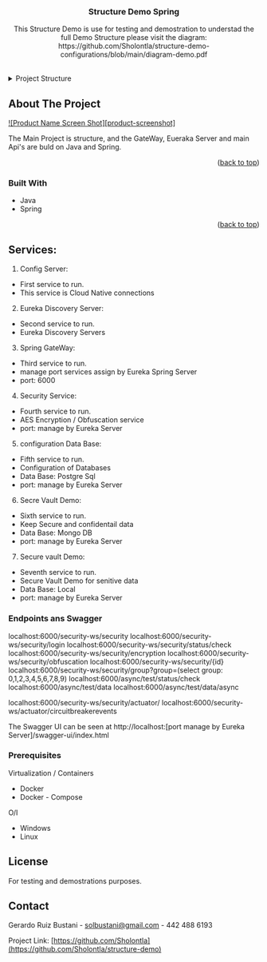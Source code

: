 <div id="top"></div>

<!-- Structure Demo Spring -->
<br />
<div align="center">
  <a href="https://github.com/Sholontla">
  </a>

<h3 align="center">Structure Demo Spring</h3>

  <p align="center">
   This Structure Demo is use for testing and demostration to understad the full Demo Structure please visit the diagram: https://github.com/Sholontla/structure-demo-configurations/blob/main/diagram-demo.pdf
    <br />
    <br />
  </p>
</div>

<details>
  <summary>Project Structure</summary>
  <ol>
    <li>
      <a href="#about-the-project">Structure</a>
      <ul>
        <li><a href="#built-with">Built With</a></li>
      </ul>
    </li>
    <li>
      <a href="#getting-started">Getting Started</a>
      <ul>
        <li><a href="#prerequisites">Prerequisites</a></li>
        <li><a href="#installation">Installation</a></li>
      </ul>
    </li>
    <li><a href="#usage">Usage</a></li>
    <li><a href="#roadmap">Roadmap</a></li>
    <li><a href="#contributing">Contributing</a></li>
    <li><a href="#license">License</a></li>
    <li><a href="#contact">Contact</a></li>
    <li><a href="#acknowledgments">Acknowledgments</a></li>
  </ol>
</details>



<!-- ABOUT THE PROJECT -->
## About The Project

[![Product Name Screen Shot][product-screenshot]](https://example.com)

The Main Project is structure, and the GateWay, Eueraka Server and main Api's are buld on Java and Spring.

<p align="right">(<a href="#top">back to top</a>)</p>

### Built With

* Java 
* Spring 

<p align="right">(<a href="#top">back to top</a>)</p>


<!-- GETTING STARTED -->
## Services:

1. Config Server:
  * First service to run.
  * This service is Cloud Native connections

2. Eureka Discovery Server:
  * Second service to run.
  * Eureka Discovery Servers

3. Spring GateWay:
  * Third service to run.
  * manage port services assign by Eureka Spring Server
  * port: 6000

4. Security Service:
  * Fourth service to run.
  * AES Encryption / Obfuscation service
  * port: manage by Eureka Server

5. configuration Data Base:
  * Fifth service to run.
  * Configuration of Databases
  * Data Base: Postgre Sql
  * port: manage by Eureka Server

6. Secre Vault Demo:
  * Sixth service to run.
  * Keep Secure and confidentail data
  * Data Base: Mongo DB
  * port: manage by Eureka Server

7. Secure vault Demo:
  * Seventh service to run.
  * Secure Vault Demo for senitive data
  * Data Base: Local
  * port: manage by Eureka Server


### Endpoints ans Swagger

localhost:6000/security-ws/security
localhost:6000/security-ws/security/login
localhost:6000/security-ws/security/status/check
localhost:6000/security-ws/security/encryption
localhost:6000/security-ws/security/obfuscation
localhost:6000/security-ws/security/{id}
localhost:6000/security-ws/security/group?group=(select group: 0,1,2,3,4,5,6,7,8,9)
localhost:6000/async/test/status/check
localhost:6000/async/test/data
localhost:6000/async/test/data/async

localhost:6000/security-ws/security/actuator/
localhost:6000/security-ws/actuator/circuitbreakerevents

The Swagger UI can be seen at http://localhost:[port manage by Eureka Server]/swagger-ui/index.html

### Prerequisites
Virtualization / Containers
* Docker
* Docker - Compose

O/I
* Windows
* Linux

## License

For testing and demostrations purposes.


<!-- CONTACT -->
## Contact

Gerardo Ruiz Bustani - solbustani@gmail.com - 442 488 6193 

Project Link: [https://github.com/Sholontla](https://github.com/Sholontla/structure-demo)

